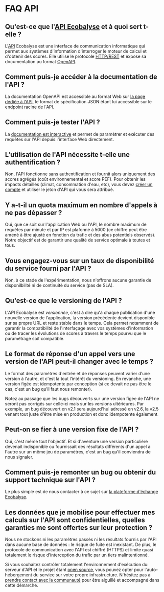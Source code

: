 # FAQ API

## Qu'est-ce que l'[API Ecobalyse](/#/api) et à quoi sert t-elle ?

L'[API](https://fr.wikipedia.org/wiki/Interface_de_programmation) Ecobalyse est une interface de communication informatique qui permet aux systèmes d'information d'interroger le moteur de calcul et d'obtenir des scores. Elle utilise le protocole [HTTP/REST](https://en.wikipedia.org/wiki/REST) et expose sa documentation au format [OpenAPI](https://en.wikipedia.org/wiki/OpenAPI_Specification).

## Comment puis-je accéder à la documentation de l'API ?

La documentation OpenAPI est accessible au format Web sur [la page dédiée à l'API](/#/api), le format de spécification JSON étant lui accessible sur le endpoint racine de l'API.

## Comment puis-je tester l'API ?

La [documentation est interactive](/#/api) et permet de paramétrer et exécuter des requêtes sur l'API depuis l'interface Web directement.

## L'utilisation de l'API nécessite t-elle une authentification ?

Non, l'API fonctionne sans authentification et fournit alors uniquement des scores agrégés (coût environnemental et score PEF). Pour obtenir les impacts détaillés (climat, consommation d'eau, etc), vous devez [créer un compte](https://ecobalyse.beta.gouv.fr/#/auth/) et utiliser le jeton d'API qui vous sera attribué.

## Y a-t-il un quota maximum en nombre d'appels à ne pas dépasser ?

Oui, que ce soit sur l'application Web ou l'API, le nombre maximum de requêtes par minute et par IP est plafonné à 5000 (ce chiffre peut être amené à être ajusté en fonction du trafic et des abus potentiels observés). Notre objectif est de garantir une qualité de service optimale à toutes et tous.

## Vous engagez-vous sur un taux de disponibilité du service fourni par l'API ?

Non, à ce stade de l'expérimentation, nous n'offrons aucune garantie de disponilbilité ni de continuité du service (pas de SLA).

## Qu'est-ce que le versioning de l'API ?

L'API Ecobalyse est *versionnée*, c'est à dire qu'à chaque publication d'une nouvelle version de l'application, la version précédente devient disponible sur sa propre URL et reste stable dans le temps. Cela permet notamment de garantir la compatibilité de l'interfaçage avec vos systèmes d'information ou de tracer les évolutions de scores à travers le temps pourvu que le paramétrage soit compatible.

## Le format de réponse d'un appel vers une version de l'API peut-il changer avec le temps ?

Le format des paramètres d'entrée et de réponses peuvent varier d'une version à l'autre, et c'est là tout l'intérêt du versioning. En revanche, une version figée est idempotente par conception (si ce devait ne pas être le cas, c'est un bug qu'il faut nous remonter).

Notez au passage que les bugs découverts sur une version figée de l'API ne seront pas corrigés sur celle-ci mais sur les versions ultérieures. Par exemple, un bug découvert en v2.1 sera aujourd'hui adressé en v2.6, la v2.5 venant tout juste d'être mise en production et donc idempotente également.

## Peut-on se fier à une version fixe de l'API ?

Oui, c'est même tout l'objectif. Et si d'aventure une version particulière devenait indisponible ou fournissait des résultats différents d'un appel à l'autre sur un même jeu de paramètres, c'est un bug qu'il conviendra de nous signaler.

## Comment puis-je remonter un bug ou obtenir du support technique sur l'API ?

Le plus simple est de nous contacter à ce sujet sur [la plateforme d'échange Ecobalyse](https://fabrique-numerique.gitbook.io/ecobalyse/communaute).

## Les données que je mobilise pour effectuer mes calculs sur l'API sont confidentielles, quelles garanties me sont offertes sur leur protection ?

Nous ne stockons ni les paramètres passés ni les résultats fournis par l'API dans aucune base de données : le risque de fuite est inexistant. De plus, le protocole de communication avec l'API est chiffré (HTTPS) et limite quasi totalement le risque d'interception du trafic par un tiers malintentionné.

Si vous souhaitez contrôler totalement l'environnement d'exécution du serveur d'API et le projet étant [open source](https://github.com/MTES-MCT/ecobalyse), vous pouvez opter pour l'auto-hébergement du service sur votre propre infrastructure. N'hésitez pas à [prendre contact avec la communauté](https://fabrique-numerique.gitbook.io/ecobalyse/communaute) pour être aiguillé et accompagné dans cette démarche.
